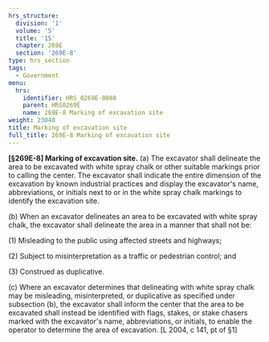 ```yaml
---
hrs_structure:
  division: '1'
  volume: '5'
  title: '15'
  chapter: 269E
  section: '269E-8'
type: hrs_section
tags:
  - Government
menu:
  hrs:
    identifier: HRS_0269E-0008
    parent: HRS0269E
    name: 269E-8 Marking of excavation site
weight: 23040
title: Marking of excavation site
full_title: 269E-8 Marking of excavation site
---
```

**[§269E-8] Marking of excavation site.** (a) The excavator shall delineate the area to be excavated with white spray chalk or other suitable markings prior to calling the center. The excavator shall indicate the entire dimension of the excavation by known industrial practices and display the excavator's name, abbreviations, or initials next to or in the white spray chalk markings to identify the excavation site.

(b) When an excavator delineates an area to be excavated with white spray chalk, the excavator shall delineate the area in a manner that shall not be:

(1) Misleading to the public using affected streets and highways;

(2) Subject to misinterpretation as a traffic or pedestrian control; and

(3) Construed as duplicative.

(c) Where an excavator determines that delineating with white spray chalk may be misleading, misinterpreted, or duplicative as specified under subsection (b), the excavator shall inform the center that the area to be excavated shall instead be identified with flags, stakes, or stake chasers marked with the excavator's name, abbreviations, or initials, to enable the operator to determine the area of excavation. [L 2004, c 141, pt of §1]